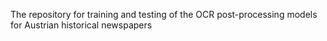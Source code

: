 The repository for training and testing of the OCR post-processing models for Austrian historical newspapers

